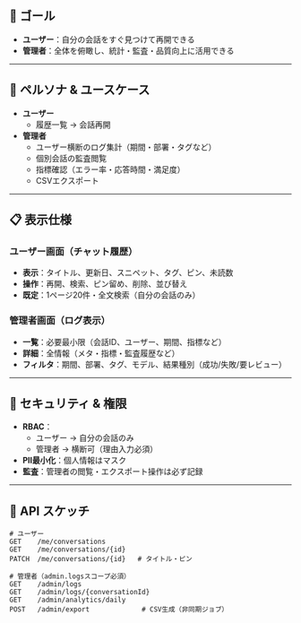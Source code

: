 ## 🎯 ゴール
- **ユーザー**：自分の会話をすぐ見つけて再開できる  
- **管理者**：全体を俯瞰し、統計・監査・品質向上に活用できる  

---

## 👤 ペルソナ & ユースケース
- **ユーザー**
  - 履歴一覧 → 会話再開
- **管理者**
  - ユーザー横断のログ集計（期間・部署・タグなど）
  - 個別会話の監査閲覧
  - 指標確認（エラー率・応答時間・満足度）
  - CSVエクスポート

---

## 📋 表示仕様
### ユーザー画面（チャット履歴）
- **表示**：タイトル、更新日、スニペット、タグ、ピン、未読数  
- **操作**：再開、検索、ピン留め、削除、並び替え  
- **既定**：1ページ20件・全文検索（自分の会話のみ）  

### 管理者画面（ログ表示）
- **一覧**：必要最小限（会話ID、ユーザー、期間、指標など）  
- **詳細**：全情報（メタ・指標・監査履歴など）  
- **フィルタ**：期間、部署、タグ、モデル、結果種別（成功/失敗/要レビュー）  

---

## 🔐 セキュリティ & 権限
- **RBAC**：
  - ユーザー → 自分の会話のみ
  - 管理者 → 横断可（理由入力必須）  
- **PII最小化**：個人情報はマスク  
- **監査**：管理者の閲覧・エクスポート操作は必ず記録  

---

## 🔌 API スケッチ
```http
# ユーザー
GET    /me/conversations
GET    /me/conversations/{id}
PATCH  /me/conversations/{id}   # タイトル・ピン

# 管理者（admin.logsスコープ必須）
GET    /admin/logs
GET    /admin/logs/{conversationId}
GET    /admin/analytics/daily
POST   /admin/export             # CSV生成（非同期ジョブ）

